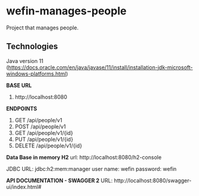 # wefin-manages-people
Project that manages people.

## Technologies
Java version 11 (https://docs.oracle.com/en/java/javase/11/install/installation-jdk-microsoft-windows-platforms.html)

**BASE URL**
1. http://localhost:8080

**ENDPOINTS**
1. GET ​/api​/people​/v1
2. POST ​/api​/people​/v1
3. GET ​/api​/people​/v1​/{id}
4. PUT ​/api​/people​/v1​/{id}
5. DELETE ​/api​/people​/v1​/{id}

**Data Base in memory H2**
url: http://localhost:8080/h2-console

JDBC URL: jdbc:h2:mem:manager
user name: wefin
password: wefin

**API DOCUMENTATION - SWAGGER 2**
URL: http://localhost:8080/swagger-ui/index.html#